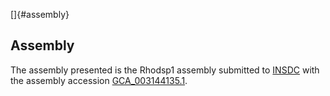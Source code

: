 []{#assembly}

Assembly
--------

The assembly presented is the Rhodsp1 assembly submitted to
[INSDC](http://www.insdc.org) with the assembly accession
[GCA\_003144135.1](http://www.ebi.ac.uk/ena/data/view/GCA_003144135.1).
